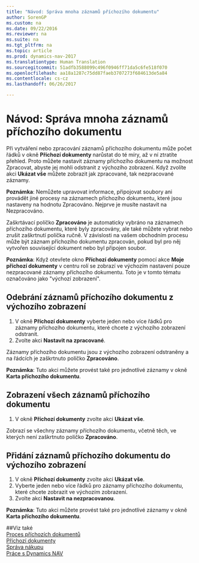 ```yaml
---
title: "Návod: Správa mnoha záznamů příchozího dokumentu"
author: SorenGP
ms.custom: na
ms.date: 09/22/2016
ms.reviewer: na
ms.suite: na
ms.tgt_pltfrm: na
ms.topic: article
ms.prod: dynamics-nav-2017
ms.translationtype: Human Translation
ms.sourcegitcommit: 51adfb3588099c496f0946ff71da5c6fe518f070
ms.openlocfilehash: aa18a1287c75dd87faeb3707273f684613de5a84
ms.contentlocale: cs-cz
ms.lasthandoff: 06/26/2017

---
```


# <a name="how-to-manage-many-incoming-document-records"></a>Návod: Správa mnoha záznamů příchozího dokumentu
Při vytváření nebo zpracování záznamů příchozího dokumentu může počet řádků v okně **Příchozí dokumenty** narůstat do té míry, až v ní ztratíte přehled. Proto můžete nastavit záznamy příchozího dokumentu na možnost Zpracovat, abyste jej mohli odstranit z výchozího zobrazení. Když zvolíte akci **Ukázat vše** můžete zobrazit jak zpracované, tak nezpracované záznamy.

**Poznámka**: Nemůžete upravovat informace, připojovat soubory ani provádět jiné procesy na záznamech příchozího dokumentu, které jsou nastaveny na hodnotu Zpracováno. Nejprve je musíte nastavit na Nezpracováno.

Zaškrtávací políčko **Zpracováno** je automaticky vybráno na záznamech příchozího dokumentu, které byly zpracovány, ale také můžete vybrat nebo zrušit zaškrtnutí políčka ručně. V závislosti na vašem obchodním procesu může být záznam příchozího dokumentu zpracován, pokud byl pro něj vytvořen související dokument nebo byl připojen soubor.

**Poznámka**: Když otevřete okno **Příchozí dokumenty** pomocí akce **Moje příchozí dokumenty** v centru rolí se zobrazí ve výchozím nastavení pouze nezpracované záznamy příchozího dokumentu. Toto je v tomto tématu označováno jako "výchozí zobrazení".

## <a name="to-remove-incoming-document-records-from-the-default-view"></a>Odebrání záznamů příchozího dokumentu z výchozího zobrazení
1. V okně **Příchozí dokumenty** vyberte jeden nebo více řádků pro záznamy příchozího dokumentu, které chcete z výchozího zobrazení odstranit.
2. Zvolte akci **Nastavit na zpracované**.

Záznamy příchozího dokumentu jsou z výchozího zobrazení odstraněny a na řádcích je zaškrtnuto políčko **Zpracováno**.

**Poznámka**: Tuto akci můžete provést také pro jednotlivé záznamy v okně **Karta příchozího dokumentu**. 

## <a name="to-view-all-incoming-document-records"></a>Zobrazení všech záznamů příchozího dokumentu
1. V okně **Příchozí dokumenty** zvolte akci **Ukázat vše**.

Zobrazí se všechny záznamy příchozího dokumentu, včetně těch, ve kterých není zaškrtnuto políčko **Zpracováno**.

## <a name="to-add-incoming-document-records-to-the-default-view"></a>Přidání záznamů příchozího dokumentu do výchozího zobrazení
1. V okně **Příchozí dokumenty** zvolte akci **Ukázat vše**.
2. Vyberte jeden nebo více řádků pro záznamy příchozího dokumentu, které chcete zobrazit ve výchozím zobrazení.
3. Zvolte akci **Nastavit na nezpracovanou**.  

**Poznámka**: Tuto akci můžete provést také pro jednotlivé záznamy v okně **Karta příchozího dokumentu**.
     
##<a name="see-also"></a>Viz také  
[Proces příchozích dokumentů](across-process-income-documents.md)  
[Příchozí dokumenty](across-income-documents.md)  
[Správa nákupu](purchasing-manage-purchasing.md)  
[Práce s Dynamics NAV](ui-work-product.md)

